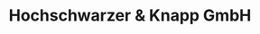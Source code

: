 ---
title: "Hochschwarzer & Knapp GmbH"
url: /weerberg/hochschwarzer-und-knapp-gmbh/
shop: Autowerkstatt
---